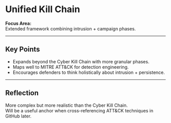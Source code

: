 # Unified Kill Chain

**Focus Area:**  
Extended framework combining intrusion + campaign phases.

---

## Key Points
- Expands beyond the Cyber Kill Chain with more granular phases.
- Maps well to MITRE ATT&CK for detection engineering.
- Encourages defenders to think holistically about intrusion + persistence.

---

## Reflection
More complex but more realistic than the Cyber Kill Chain.  
Will be a useful anchor when cross-referencing ATT&CK techniques in GitHub later.
